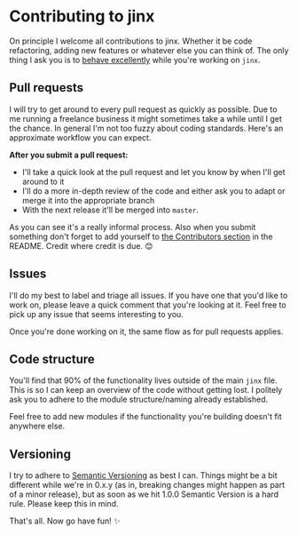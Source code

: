 # Contributing to jinx

On principle I welcome all contributions to jinx. Whether it be code refactoring, 
adding new features or whatever else you can think of. The only thing I ask you
is to [behave excellently](https://github.com/pretzelhands/jinx/blob/master/CODE_OF_CONDUCT.md)
while you're working on `jinx`.

## Pull requests

I will try to get around to every pull request as quickly as possible. Due to me 
running a freelance business it might sometimes take a while until I get the chance.
In general I'm not too fuzzy about coding standards. Here's an approximate workflow
you can expect.

**After you submit a pull request:**

* I'll take a quick look at the pull request and let you know by when I'll get around to it
* I'll do a more in-depth review of the code and either ask you to adapt or merge it into the appropriate branch
* With the next release it'll be merged into `master`.

As you can see it's a really informal process. Also when you submit something don't forget to add yourself 
to [the Contributors section](https://github.com/pretzelhands/jinx#contributors) in the README. Credit where
credit is due. 😊

## Issues

I'll do my best to label and triage all issues. If you have one that you'd like to work on, please leave a quick
comment that you're looking at it. Feel free to pick up any issue that seems interesting to you.

Once you're done working on it, the same flow as for pull requests applies.

## Code structure

You'll find that 90% of the functionality lives outside of the main `jinx` file. This is so I can keep an overview
of the code without getting lost. I politely ask you to adhere to the module structure/naming already established.

Feel free to add new modules if the functionality you're building doesn't fit anywhere else.

## Versioning

I try to adhere to [Semantic Versioning](https://semver.org/) as best I can. Things might be a bit different
while we're in 0.x.y (as in, breaking changes might happen as part of a minor release), but as soon as we hit 1.0.0
Semantic Version is a hard rule. Please keep this in mind.

That's all. Now go have fun! ✨
